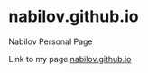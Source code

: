 # nabilov.github.io
Nabilov Personal Page

Link to my page <a href="https://nabilov.github.io/">nabilov.github.io</a>
